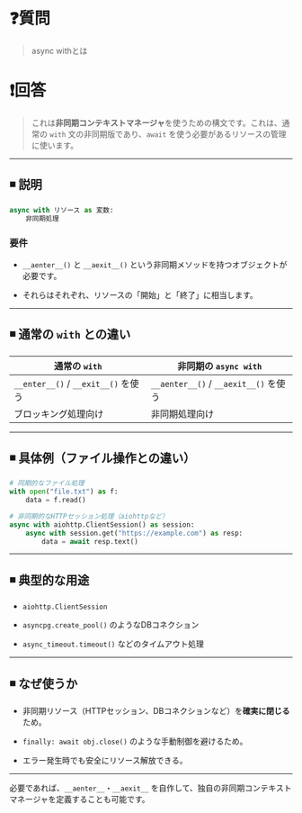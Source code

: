 # ❓質問
>  async withとは

# ❗回答
> これは**非同期コンテキストマネージャ**を使うための構文です。これは、通常の `with` 文の非同期版であり、`await` を使う必要があるリソースの管理に使います。

---

## ◾ 説明

```python
async with リソース as 変数:
    非同期処理
```

### 要件

- `__aenter__()` と `__aexit__()` という非同期メソッドを持つオブジェクトが必要です。
    
- それらはそれぞれ、リソースの「開始」と「終了」に相当します。
    

---

## ◾ 通常の `with` との違い

|通常の `with`|非同期の `async with`|
|---|---|
|`__enter__()` / `__exit__()` を使う|`__aenter__()` / `__aexit__()` を使う|
|ブロッキング処理向け|非同期処理向け|

---

## ◾ 具体例（ファイル操作との違い）

```python
# 同期的なファイル処理
with open("file.txt") as f:
    data = f.read()
```

```python
# 非同期的なHTTPセッション処理（aiohttpなど）
async with aiohttp.ClientSession() as session:
    async with session.get("https://example.com") as resp:
        data = await resp.text()
```

---

## ◾ 典型的な用途

- `aiohttp.ClientSession`
    
- `asyncpg.create_pool()` のようなDBコネクション
    
- `async_timeout.timeout()` などのタイムアウト処理
    

---

## ◾ なぜ使うか

- 非同期リソース（HTTPセッション、DBコネクションなど）を**確実に閉じる**ため。
    
- `finally: await obj.close()` のような手動制御を避けるため。
    
- エラー発生時でも安全にリソース解放できる。
    

---

必要であれば、`__aenter__`・`__aexit__` を自作して、独自の非同期コンテキストマネージャを定義することも可能です。